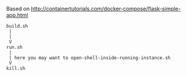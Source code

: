 Based on http://containertutorials.com/docker-compose/flask-simple-app.html

```console
build.sh
 |
 |
 V
run.sh
 |
 | here you may want to open-shell-inside-running-instance.sh
 V
kill.sh
```
